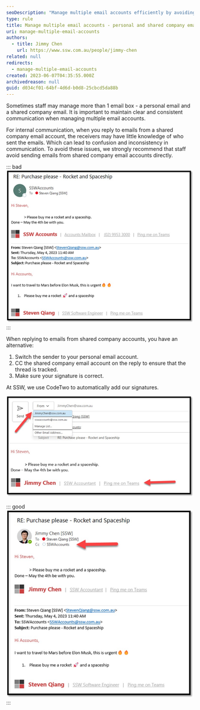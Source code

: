 ```yaml
---
seoDescription: "Manage multiple email accounts efficiently by avoiding confusion and inconsistencies in communication. Use your personal email account for replies and CC shared company emails to maintain transparency and keep threads tracked."
type: rule
title: Manage multiple email accounts - personal and shared company emails
uri: manage-multiple-email-accounts
authors:
  - title: Jimmy Chen
    url: https://www.ssw.com.au/people/jimmy-chen
related: null
redirects:
  - manage-multiple-email-accounts
created: 2023-06-07T04:35:55.000Z
archivedreason: null
guid: d034cf01-64bf-4d6d-b0d8-25cbcd5da88b
---
```


Sometimes staff may manage more than 1 email box - a personal email and a shared company email. It is important to maintain clear and consistent communication when managing multiple email accounts.

For internal communication, when you reply to emails from a shared company email account, the receivers may have little knowledge of who sent the emails. Which can lead to confusion and inconsistency in communication. To avoid these issues, we strongly recommend that staff avoid sending emails from shared company email accounts directly.

::: bad
![Figure: Bad example - No one knows who made the purchase](Purchase-Please.png)
:::

When replying to emails from shared company accounts, you have an alternative:

1. Switch the sender to your personal email account.
2. CC the shared company email account on the reply to ensure that the thread is tracked.
3. Make sure your signature is correct.

  At SSW, we use CodeTwo to automatically add our signatures.

![Figure: Change the sender to personal email](Pic-1.png)

::: good  
![Figure: Good example - Reply from your personal email, then keep the public email cc'd so the thread is tracked](Pic-2.png)
:::
